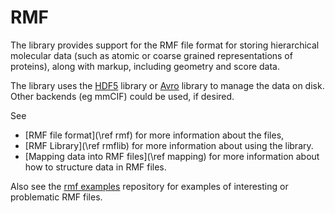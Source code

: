 # RMF #
The library provides support for the RMF
file format for storing
hierarchical molecular data (such as atomic or coarse
grained representations of proteins), along with
markup, including geometry and score data.

The library uses the [HDF5](http://www.hdf5.org) library or [Avro](http://avro.apache.org) library to manage the data on
disk. Other backends (eg mmCIF) could be used, if desired.

See
- [RMF file format](\ref rmf) for more information about the files,
- [RMF Library](\ref rmflib) for more information about using the library.
- [Mapping data into RMF files](\ref mapping) for more information about how to structure data in RMF files.

Also see the [rmf examples](http://www.github.com/salilab/rmf_examples) repository
for examples of interesting or problematic RMF files.
